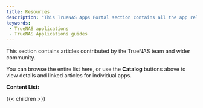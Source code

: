 ```yaml
---
title: Resources
description: "This TrueNAS Apps Portal section contains all the app related content provided and maintained by the TrueNAS community."
keywords:
 - TrueNAS applications
 - TrueNAS Applications guides
---
```


This section contains articles contributed by the TrueNAS team and wider community.

You can browse the entire list here, or use the **Catalog** buttons above to view details and linked articles for individual apps.

**Content List:**

{{< children >}}
